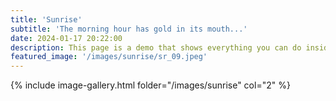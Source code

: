 ```yaml
---
title: 'Sunrise'
subtitle: 'The morning hour has gold in its mouth...'
date: 2024-01-17 20:22:00
description: This page is a demo that shows everything you can do inside portfolio and blog posts.
featured_image: '/images/sunrise/sr_09.jpeg'
---
```


{% include image-gallery.html folder="/images/sunrise" col="2" %}